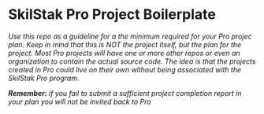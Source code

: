 # SkilStak Pro Project Boilerplate

*Use this repo as a guideline for a the minimum required for your Pro
projec plan. Keep in mind that this is NOT the project itself, but the
plan for the project. Most Pro projects will have one or more other
repos or even an organization to contain the actual source code. The
idea is that the projects created in Pro could live on their own
without being associated with the SkilStak Pro program.*

***Remember:*** *if you fail to submit a sufficient project completion
report in your plan you will not be invited back to Pro*
